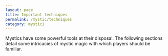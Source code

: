 ```yaml
---
layout: page
title: Important techniques
permalink: /mystic/techniques
category: mystic1
---
```

Mystics have some powerful tools at their disposal. The following
sections detail some intricacies of mystic magic with which players
should be familiar.
